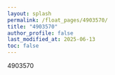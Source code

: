```yaml
---
layout: splash
permalink: /float_pages/4903570/
title: "4903570"
author_profile: false
last_modified_at: 2025-06-13
toc: false
---
```

 
4903570
